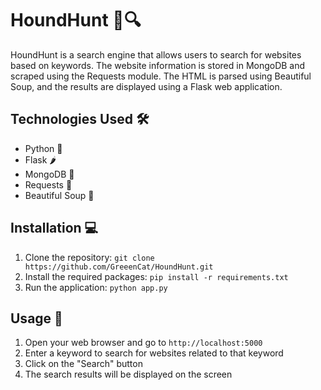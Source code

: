 # HoundHunt 🐶🔍

HoundHunt is a search engine that allows users to search for websites based on keywords. The website information is stored in MongoDB and scraped using the Requests module. The HTML is parsed using Beautiful Soup, and the results are displayed using a Flask web application.

## Technologies Used 🛠️

- Python 🐍
- Flask 🌶️
- MongoDB 🍃
- Requests 📡
- Beautiful Soup 🍲

## Installation 💻

1. Clone the repository: `git clone https://github.com/GreeenCat/HoundHunt.git`
2. Install the required packages: `pip install -r requirements.txt`
3. Run the application: `python app.py`

## Usage 🚀

1. Open your web browser and go to `http://localhost:5000`
2. Enter a keyword to search for websites related to that keyword
3. Click on the "Search" button
4. The search results will be displayed on the screen
